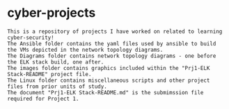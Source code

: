 # cyber-projects
	This is a repository of projects I have worked on related to learning cyber-security!
	The Ansible folder contains the yaml files used by ansible to build the VMs depicted in the network topology diagrams.
	The Diagrams folder contains network topology diagrams - one before the ELK stack build, one after.
	The images folder contains graphics included within the "Prj1-ELK Stack-README" project file.
	The Linux folder contains miscellaneous scripts and other project files from prior units of study. 
	The document "Prj1-ELK Stack-README.md" is the submimssion file required for Project 1.  
